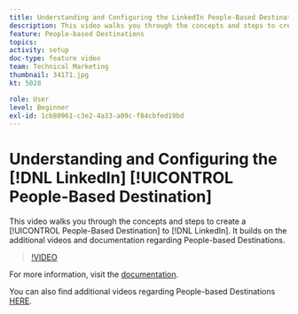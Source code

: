 ```yaml
---
title: Understanding and Configuring the LinkedIn People-Based Destination
description: This video walks you through the concepts and steps to create a People-Based Destination to LinkedIn. It builds on the additional videos and documentation regarding People-based Destinations.
feature: People-based Destinations
topics: 
activity: setup
doc-type: feature video
team: Technical Marketing
thumbnail: 34171.jpg
kt: 5028

role: User
level: Beginner
exl-id: 1cb80961-c3e2-4a33-a09c-f84cbfed19bd
---
```

# Understanding and Configuring the [!DNL LinkedIn] [!UICONTROL People-Based Destination]

This video walks you through the concepts and steps to create a [!UICONTROL People-Based Destination] to [!DNL LinkedIn]. It builds on the additional videos and documentation regarding People-based Destinations.

>[!VIDEO](https://video.tv.adobe.com/v/34171/?quality=12)

For more information, visit the [documentation](https://experienceleague.adobe.com/docs/audience-manager/user-guide/features/destinations/people-based/people-based-destinations-overview.html).

You can also find additional videos regarding People-based Destinations [HERE](https://adobe.ly/aamlearnpbd).
